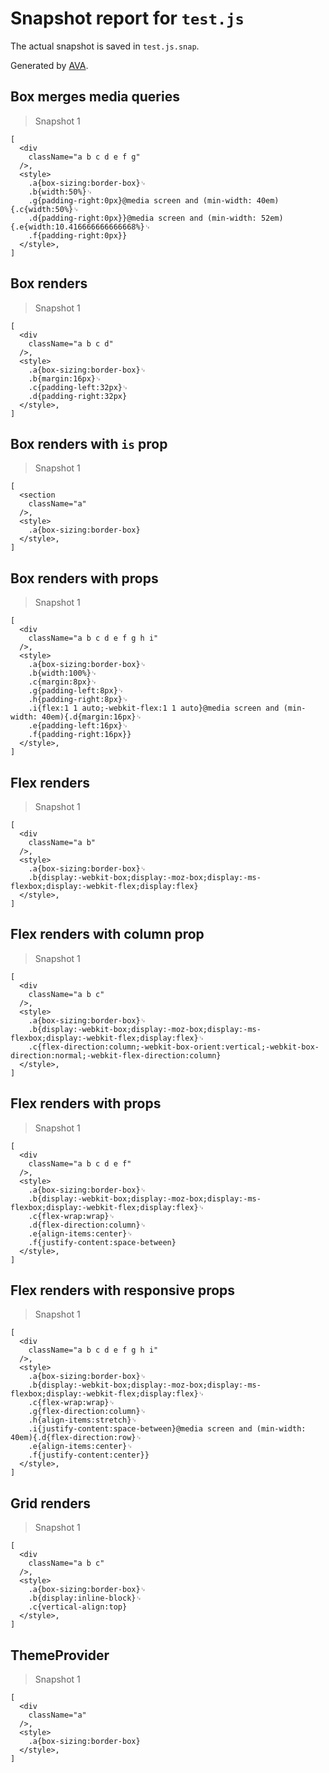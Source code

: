 # Snapshot report for `test.js`

The actual snapshot is saved in `test.js.snap`.

Generated by [AVA](https://ava.li).

## Box merges media queries

> Snapshot 1

    [
      <div
        className="a b c d e f g"
      />,
      <style>
        .a{box-sizing:border-box}␊
        .b{width:50%}␊
        .g{padding-right:0px}@media screen and (min-width: 40em){.c{width:50%}␊
        .d{padding-right:0px}}@media screen and (min-width: 52em){.e{width:10.416666666666668%}␊
        .f{padding-right:0px}}
      </style>,
    ]

## Box renders

> Snapshot 1

    [
      <div
        className="a b c d"
      />,
      <style>
        .a{box-sizing:border-box}␊
        .b{margin:16px}␊
        .c{padding-left:32px}␊
        .d{padding-right:32px}
      </style>,
    ]

## Box renders with `is` prop

> Snapshot 1

    [
      <section
        className="a"
      />,
      <style>
        .a{box-sizing:border-box}
      </style>,
    ]

## Box renders with props

> Snapshot 1

    [
      <div
        className="a b c d e f g h i"
      />,
      <style>
        .a{box-sizing:border-box}␊
        .b{width:100%}␊
        .c{margin:8px}␊
        .g{padding-left:8px}␊
        .h{padding-right:8px}␊
        .i{flex:1 1 auto;-webkit-flex:1 1 auto}@media screen and (min-width: 40em){.d{margin:16px}␊
        .e{padding-left:16px}␊
        .f{padding-right:16px}}
      </style>,
    ]

## Flex renders

> Snapshot 1

    [
      <div
        className="a b"
      />,
      <style>
        .a{box-sizing:border-box}␊
        .b{display:-webkit-box;display:-moz-box;display:-ms-flexbox;display:-webkit-flex;display:flex}
      </style>,
    ]

## Flex renders with column prop

> Snapshot 1

    [
      <div
        className="a b c"
      />,
      <style>
        .a{box-sizing:border-box}␊
        .b{display:-webkit-box;display:-moz-box;display:-ms-flexbox;display:-webkit-flex;display:flex}␊
        .c{flex-direction:column;-webkit-box-orient:vertical;-webkit-box-direction:normal;-webkit-flex-direction:column}
      </style>,
    ]

## Flex renders with props

> Snapshot 1

    [
      <div
        className="a b c d e f"
      />,
      <style>
        .a{box-sizing:border-box}␊
        .b{display:-webkit-box;display:-moz-box;display:-ms-flexbox;display:-webkit-flex;display:flex}␊
        .c{flex-wrap:wrap}␊
        .d{flex-direction:column}␊
        .e{align-items:center}␊
        .f{justify-content:space-between}
      </style>,
    ]

## Flex renders with responsive props

> Snapshot 1

    [
      <div
        className="a b c d e f g h i"
      />,
      <style>
        .a{box-sizing:border-box}␊
        .b{display:-webkit-box;display:-moz-box;display:-ms-flexbox;display:-webkit-flex;display:flex}␊
        .c{flex-wrap:wrap}␊
        .g{flex-direction:column}␊
        .h{align-items:stretch}␊
        .i{justify-content:space-between}@media screen and (min-width: 40em){.d{flex-direction:row}␊
        .e{align-items:center}␊
        .f{justify-content:center}}
      </style>,
    ]

## Grid renders

> Snapshot 1

    [
      <div
        className="a b c"
      />,
      <style>
        .a{box-sizing:border-box}␊
        .b{display:inline-block}␊
        .c{vertical-align:top}
      </style>,
    ]

## ThemeProvider

> Snapshot 1

    [
      <div
        className="a"
      />,
      <style>
        .a{box-sizing:border-box}
      </style>,
    ]
